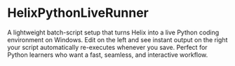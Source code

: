 # HelixPythonLiveRunner
A lightweight batch-script setup that turns Helix into a live Python coding environment on Windows. Edit on the left and see instant output on the right your script automatically re-executes whenever you save. Perfect for Python learners who want a fast, seamless, and interactive workflow.
